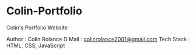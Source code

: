 # Colin-Portfolio
Colin's Portfolio Website 

Author : Colin Rolance D
Mail : colinrolance2001@gmail.com
Tech Stack : HTML, CSS, JavaScript
